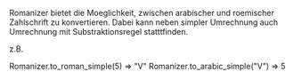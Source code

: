 Romanizer bietet die Moeglichkeit, zwischen arabischer und roemischer Zahlschrift zu konvertieren. Dabei kann neben simpler Umrechnung auch Umrechnung mit Substraktionsregel statttfinden.

z.B. 

Romanizer.to_roman_simple(5) => "V"
Romanizer.to_arabic_simple("V") => 5
